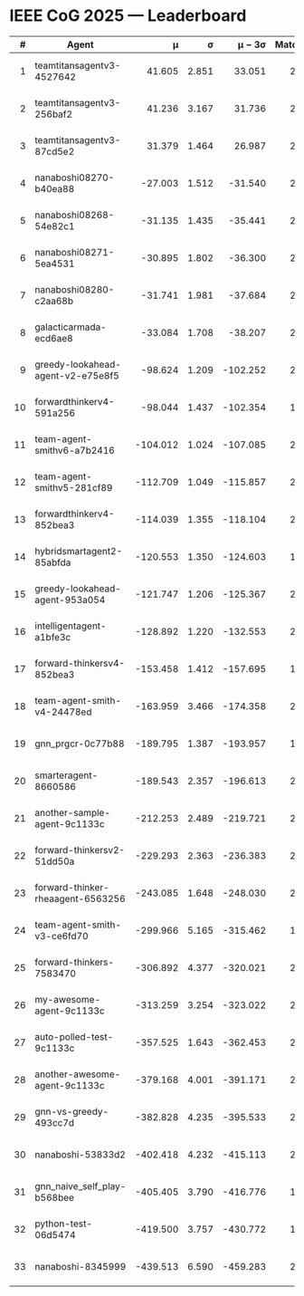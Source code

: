 # IEEE CoG 2025 — Leaderboard

| # | Agent | μ | σ | μ − 3σ | Matches | Updated |
|---:|---|---:|---:|---:|---:|---|
| 1 | teamtitansagentv3-4527642 | 41.605 | 2.851 | 33.051 | 2020 | 2025-09-01 12:16 |
| 2 | teamtitansagentv3-256baf2 | 41.236 | 3.167 | 31.736 | 2478 | 2025-09-01 12:16 |
| 3 | teamtitansagentv3-87cd5e2 | 31.379 | 1.464 | 26.987 | 2118 | 2025-09-01 12:16 |
| 4 | nanaboshi08270-b40ea88 | -27.003 | 1.512 | -31.540 | 2380 | 2025-09-01 12:16 |
| 5 | nanaboshi08268-54e82c1 | -31.135 | 1.435 | -35.441 | 2400 | 2025-09-01 12:16 |
| 6 | nanaboshi08271-5ea4531 | -30.895 | 1.802 | -36.300 | 2280 | 2025-09-01 12:16 |
| 7 | nanaboshi08280-c2aa68b | -31.741 | 1.981 | -37.684 | 2400 | 2025-09-01 12:16 |
| 8 | galacticarmada-ecd6ae8 | -33.084 | 1.708 | -38.207 | 2140 | 2025-09-01 12:16 |
| 9 | greedy-lookahead-agent-v2-e75e8f5 | -98.624 | 1.209 | -102.252 | 2788 | 2025-09-01 12:16 |
| 10 | forwardthinkerv4-591a256 | -98.044 | 1.437 | -102.354 | 1711 | 2025-09-01 12:16 |
| 11 | team-agent-smithv6-a7b2416 | -104.012 | 1.024 | -107.085 | 2640 | 2025-09-01 12:16 |
| 12 | team-agent-smithv5-281cf89 | -112.709 | 1.049 | -115.857 | 2360 | 2025-09-01 12:16 |
| 13 | forwardthinkerv4-852bea3 | -114.039 | 1.355 | -118.104 | 2011 | 2025-09-01 12:16 |
| 14 | hybridsmartagent2-85abfda | -120.553 | 1.350 | -124.603 | 1815 | 2025-09-01 12:16 |
| 15 | greedy-lookahead-agent-953a054 | -121.747 | 1.206 | -125.367 | 2528 | 2025-09-01 12:16 |
| 16 | intelligentagent-a1bfe3c | -128.892 | 1.220 | -132.553 | 2174 | 2025-09-01 12:16 |
| 17 | forward-thinkersv4-852bea3 | -153.458 | 1.412 | -157.695 | 1773 | 2025-09-01 12:16 |
| 18 | team-agent-smith-v4-24478ed | -163.959 | 3.466 | -174.358 | 2220 | 2025-09-01 12:16 |
| 19 | gnn_prgcr-0c77b88 | -189.795 | 1.387 | -193.957 | 1940 | 2025-09-01 12:16 |
| 20 | smarteragent-8660586 | -189.543 | 2.357 | -196.613 | 2000 | 2025-09-01 12:16 |
| 21 | another-sample-agent-9c1133c | -212.253 | 2.489 | -219.721 | 2440 | 2025-09-01 12:16 |
| 22 | forward-thinkersv2-51dd50a | -229.293 | 2.363 | -236.383 | 2076 | 2025-09-01 12:16 |
| 23 | forward-thinker-rheaagent-6563256 | -243.085 | 1.648 | -248.030 | 2356 | 2025-09-01 12:16 |
| 24 | team-agent-smith-v3-ce6fd70 | -299.966 | 5.165 | -315.462 | 1980 | 2025-09-01 12:16 |
| 25 | forward-thinkers-7583470 | -306.892 | 4.377 | -320.021 | 2400 | 2025-09-01 12:16 |
| 26 | my-awesome-agent-9c1133c | -313.259 | 3.254 | -323.022 | 2380 | 2025-09-01 12:16 |
| 27 | auto-polled-test-9c1133c | -357.525 | 1.643 | -362.453 | 2580 | 2025-09-01 12:16 |
| 28 | another-awesome-agent-9c1133c | -379.168 | 4.001 | -391.171 | 2500 | 2025-09-01 12:16 |
| 29 | gnn-vs-greedy-493cc7d | -382.828 | 4.235 | -395.533 | 2220 | 2025-09-01 12:16 |
| 30 | nanaboshi-53833d2 | -402.418 | 4.232 | -415.113 | 2180 | 2025-09-01 12:16 |
| 31 | gnn_naive_self_play-b568bee | -405.405 | 3.790 | -416.776 | 1380 | 2025-09-01 12:16 |
| 32 | python-test-06d5474 | -419.500 | 3.757 | -430.772 | 1740 | 2025-09-01 12:16 |
| 33 | nanaboshi-8345999 | -439.513 | 6.590 | -459.283 | 2060 | 2025-09-01 12:16 |
